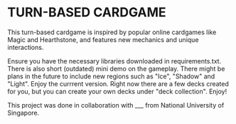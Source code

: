 # TURN-BASED CARDGAME

This turn-based cardgame is inspired by popular online cardgames like Magic and Hearthstone, and features new mechanics and unique interactions. 

Ensure you have the necessary libraries downloaded in requirements.txt. There is also short (outdated) mini demo on the gameplay. There might be plans in the future to include new regions such as "Ice", "Shadow" and "Light". Enjoy the currrent version. Right now there are a few decks created for you, but you can create your own decks under "deck collection". Enjoy!

This project was done in collaboration with ___ from National University of Singapore. 
